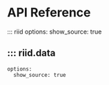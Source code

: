 # API Reference


::: riid
    options:
      show_source: true

## ::: riid.data
    options:
      show_source: true


